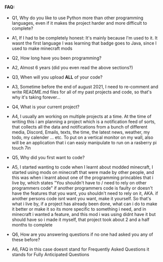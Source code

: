 #### FAQ:
* Q1, Why do you like to use Python more than other programming languages, even if it makes the project harder and more difficult to complete?
* A1, If I had to be completely honest: It's mainly because I'm used to it. 
It wasnt the first language I was learning that badge goes to Java, since I used to make minecraft mods

* Q2, How long have you been programming?
* A2, Almost 6 years (did you even read the above sections?)

* Q3, When will you upload **ALL** of your code?
* A3, Sometime before the end of august 2021, I need to re-comment and write README.md files for all of my past projects and code, so that's why it's taking forever...

* Q4, What is your current project?
* A4, I usually am working on multiple projects at a time. At the time of writing this i am planning a project which is a notification feed of sorts, that collects all the data and notifications from a bunch of different media, Discord, Emails, texts, the time, the latest news, weather, my todo, my calender ... etc. To put on a vertical monitor on my wall, also will be an application that i can easiy manipulate to run on a rasberry pi touch 7in

* Q5, Why did you first want to code?
* A5, I started wanting to code when I learnt about modded minecraft, I started using mods on minecraft that were made by other people, and this was when i learnt about one of the programming princables that i live by, which states "You shouldn't have to / need to rely on other programmers code" if another programmers code is faulty or doesn't have the features that you want, you shouldn't need to rely on it, AKA. if another persons code isnt want you want, make it yourself. So that's what i live by, if a project has already been done, what can i do to make it better or make it so its more specific to something i need, and in minecraft i wanted a feature, and this mod i was using didnt have it but should have so i made it myself, that project took about 2 and a half months to complete

* Q6, How are you answering questions if no one had asked you any of these before?
* A6, FAQ in this case doesnt stand for Frequently Asked Questions it stands for Fully Anticipated Questions
<!---
Roxy-Shantu/Roxy-Shantu is a ✨ special ✨ repository because its `README.md` (this file) appears on your GitHub profile.
You can click the Preview link to take a look at your changes.
--->
